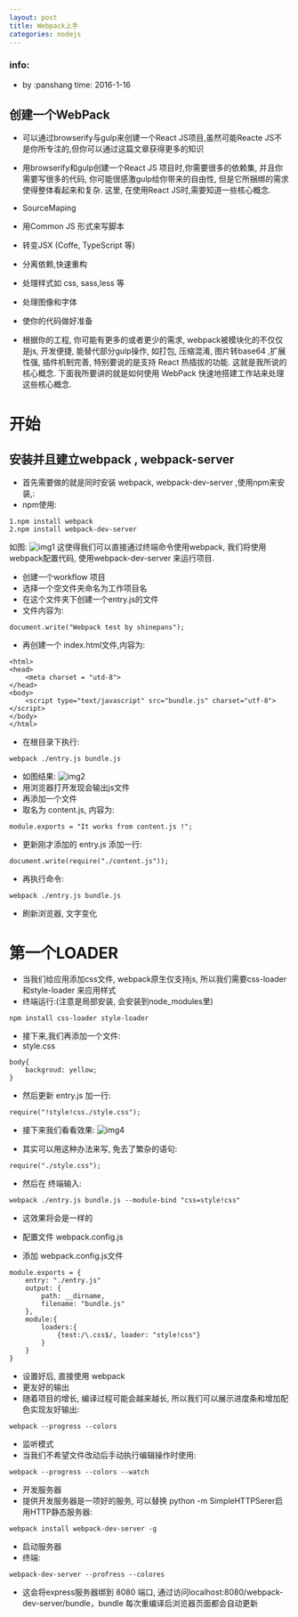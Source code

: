 ```yaml
---
layout: post
title: Webpack上手
categories: nodejs
---
```


### info:
- by :panshang time: 2016-1-16

## 创建一个WebPack
- 可以通过browserify与gulp来创建一个React JS项目,虽然可能Reacte JS不是你所专注的,但你可以通过这篇文章获得更多的知识

- 用browserify和gulp创建一个React JS 项目时,你需要很多的依赖集, 并且你需要写很多的代码, 你可能很感激gulp给你带来的自由性, 但是它所捆绑的需求使得整体看起来和复杂. 这里, 在使用React JS时,需要知道一些核心概念.
 - SourceMaping
 - 用Common JS 形式来写脚本
 - 转变JSX (Coffe, TypeScript 等)
 - 分离依赖,快速重构
 - 处理样式如 css, sass,less 等
 - 处理图像和字体
 - 使你的代码做好准备
 
- 根据你的工程, 你可能有更多的或者更少的需求, webpack被模块化的不仅仅是js, 开发便捷, 能替代部分gulp操作, 如打包, 压缩混淆, 图片转base64 ,扩展性强, 插件机制完善, 特别要说的是支持 React 热插拔的功能. 这就是我所说的核心概念. 下面我所要讲的就是如何使用 WebPack 快速地搭建工作站来处理这些核心概念.

# 开始

## 安装并且建立webpack , webpack-server

- 首先需要做的就是同时安装 webpack, webpack-dev-server ,使用npm来安装,:
 - npm使用:
 
```
1.npm install webpack
2.npm install webpack-dev-server
```
 如图: 
 ![img1](http://img.blog.csdn.net/20160116201442457)
 这使得我们可以直接通过终端命令使用webpack, 我们将使用webpack配置代码, 使用webpack-dev-server 来运行项目.
 
- 创建一个workflow 项目
 - 选择一个空文件夹命名为工作项目名
 - 在这个文件夹下创建一个entry.js的文件
 - 文件内容为: 
 
```
document.write("Webpack test by shinepans");
```
 - 再创建一个 index.html文件,内容为:
 
```
<html>
<head>
    <meta charset = "utd-8">
</head>
<body>
    <script type="text/javascript" src="bundle.js" charset="utf-8"></script>
</body>
</html>
```
 - 在根目录下执行:

```
webpack ./entry.js bundle.js
``` 
 - 如图结果: 
 ![img2](http://img.blog.csdn.net/20160116201532147)
 - 用浏览器打开发现会输出js文件
- 再添加一个文件
 - 取名为 content.js, 内容为:
```
module.exports = "It works from content.js !";
```
 - 更新刚才添加的 entry.js 添加一行:
 
```
document.write(require("./content.js"));
```
 - 再执行命令:
 
```
webpack ./entry.js bundle.js
```
 - 刷新浏览器, 文字变化
 
 # 第一个LOADER
 - 当我们给应用添加css文件, webpack原生仅支持js, 所以我们需要css-loader 和style-loader 来应用样式
  - 终端运行:(注意是局部安装, 会安装到node_modules里)
  
```
npm install css-loader style-loader
```
 - 接下来,我们再添加一个文件: 
  - style.css
  
```
body{
    backgroud: yellow;
}
```
 - 然后更新 entry.js 加一行:
 
```
require("!style!css./style.css");
```
 - 接下来我们看看效果:
![img4](http://img.blog.csdn.net/20160116201743572)
 
 - 其实可以用这种办法来写, 免去了繁杂的语句:
 
```
require("./style.css");
```
 - 然后在 终端输入:
 
```
webpack ./entry.js bundle.js --module-bind "css=style!css"
```
 - 这效果将会是一样的

- 配置文件 webpack.config.js
 - 添加 webpack.config.js文件
```
module.exports = {
    entry: "./entry.js"
    output: {
        path: __dirname,
        filename: "bundle.js"
    },
    module:{
        loaders:{
            {test:/\.css$/, loader: "style!css"}
        }
    }
}
```
 - 设置好后, 直接使用 webpack 
- 更友好的输出
 - 随着项目的增长, 编译过程可能会越来越长, 所以我们可以展示进度条和增加配色实现友好输出:
 
```
webpack --progress --colors
```
 
- 监听模式
 - 当我们不希望文件改动后手动执行编辑操作时使用:
 
```
webpack --progress --colors --watch
```
- 开发服务器
 - 提供开发服务器是一项好的服务, 可以替换 python -m SimpleHTTPSerer启用HTTP静态服务器:
 
```
webpack install webpack-dev-server -g
```
- 启动服务器
 - 终端:

```
webpack-dev-server --profress --colores
```
  - 这会将express服务器绑到 8080 端口, 通过访问localhost:8080/webpack-dev-server/bundle，bundle 每次重编译后浏览器页面都会自动更新